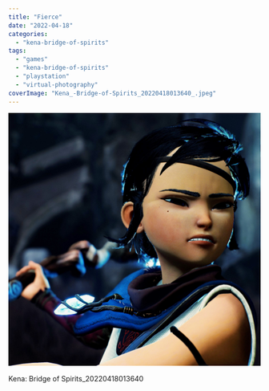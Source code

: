 ```yaml
---
title: "Fierce"
date: "2022-04-18"
categories: 
  - "kena-bridge-of-spirits"
tags: 
  - "games"
  - "kena-bridge-of-spirits"
  - "playstation"
  - "virtual-photography"
coverImage: "Kena_-Bridge-of-Spirits_20220418013640_.jpeg"
---
```


[![](images/Kena_-Bridge-of-Spirits_20220418013640_.jpeg)](https://davidpeach.co.uk/wp-content/uploads/2023/05/Kena_-Bridge-of-Spirits_20220418013640_.jpeg)

Kena: Bridge of Spirits\_20220418013640

